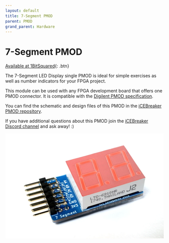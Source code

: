 ```yaml
---
layout: default
title: 7-Segment PMOD
parent: PMOD
grand_parent: Hardware
---
```


# 7-Segment PMOD

[Available at 1BitSquared](//1bitsquared.com/collections/fpga/products/pmod-7-segment-display){: .btn}

The 7-Segment LED Display single PMOD is ideal for simple exercises as well as number indicators for your FPGA project.

This module can be used with any FPGA development board that offers one PMOD connector. It is compatible with the [Digilent PMOD specification](//digilentinc.com/Pmods/Digilent-Pmod_%20Interface_Specification.pdf).

You can find the schematic and design files of this PMOD in the [iCEBreaker PMOD repository](//github.com/icebreaker-fpga/icebreaker-pmod).

If you have additional questions about this PMOD join the [iCEBreaker Discord channel](//1bitsquared.com/pages/chat) and ask away! :)

![7-Segment PMOD](/assets/img/pmod/7-segment_1024x1024.webp)
